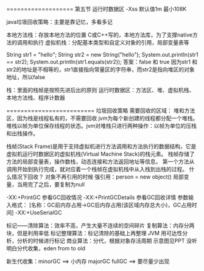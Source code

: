 ===================  第五节  运行时数据区
-Xss 默认值1m  最小108K

java垃圾回收策略：主要是靠记忆，多看多记

本地方法栈：存放本地方法的位置 C或C++写的，本地方法库，为了支撑native方法的调用和执行
虚拟机栈：分配基本类型和自定义对象的引用，局部变量表等

String str1 = "hello";
String str2 = new String("hello");
System.out.println(str1 == str2);
System.out.println(str1.equals(str2));
答案：false 和 true 因为str1 和str2的地址是不相等的，str1直接指向常量区的字符串，而str2是指向堆区的对象地址，所以false

栈：里面的栈帧是按照先进后出的原则
运行时数据区：方法区、堆、虚拟机栈、本地方法栈、程序计数器

=========================  垃圾回收策略
需要回收的区域： 堆和方法区，因为栈是线程私有的，不需要回收
jvm为每个新创建的线程都分配一个堆栈。堆栈以帧为单位保存线程的状态。jvm对堆栈只进行两种操作：以帧为单位的压栈和出栈操作。

栈帧(Stack Frame)是用于支持虚拟机进行方法调用和方法执行的数据结构，它是虚拟机运行时数据区的虚拟机栈(Virtual Machine Stack)的栈元素。
栈帧存储了方法的局部变量表，操作数栈，动态连接和方法返回地址等信息。
第一个方法从调用开始到执行完成，就对应着一个栈帧在虚拟机栈中从入栈到出栈的过程。
什么情况下回收？
对象不再引用的时候
强引用：person = new object()
局部变量，当用完了之后，要复制为null

-XX:+PrintGC 参看GC回收情况
-XX:+PrintGCDetails 参看GC回收详情
参数输入格式：
[名称：GC前内存占用->GC后内存占用(该区域内存总大小)，GC占用时间]
-XX:+UseSerialGC

标记——清除算法：效率不高，产生大量不连续的空间碎片
复制算法：内存分两块，但是利用率低
标记整理算法：标记清除的基础上再整理
JVM 用可达性分析，分析的时候进行标记
商业算法：分代，根据对象存活周期
示意图见PPT
没听明白分代收集，eden from to old

新生代收集：minorGC ==> 小内存
           majorGC
           fullGC ==> 要尽量少出现
